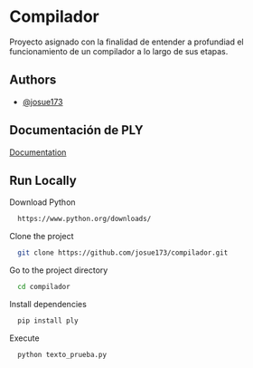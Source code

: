 
# Compilador

Proyecto asignado con la finalidad de entender a profundiad el funcionamiento de un compilador a lo largo de sus etapas.




## Authors

- [@josue173](https://github.com/josue173)


## Documentación de PLY

[Documentation](https://www.dabeaz.com/ply/ply.html#ply_nn4)


## Run Locally

Download Python

```bash
  https://www.python.org/downloads/
```

Clone the project

```bash
  git clone https://github.com/josue173/compilador.git
```

Go to the project directory

```bash
  cd compilador
```

Install dependencies

```bash
  pip install ply
```

Execute

```bash
  python texto_prueba.py
```